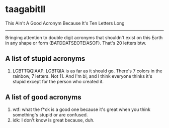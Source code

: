 # taagabitll
This Ain't A Good Acronym Because It's Ten Letters Long
***
Bringing attention to double digit acronyms that shouldn't exist on this Earth in any shape or form (BATDDATSEOTEIASOF). That's 20 letters btw.
## A list of stupid acronyms
1. LGBTTQQIAAP. LGBTQIA is as far as it should go. There's 7 colors in the rainbow, 7 letters. Not 11. And I'm bi, and I think everyone thinks it's stupid except for the person who created it.
## A list of good acronyms
1. wtf: what the f\*ck is a good one because it's great when you think something's stupid or are confused.
2. idk: I don't know is great because, duh.
